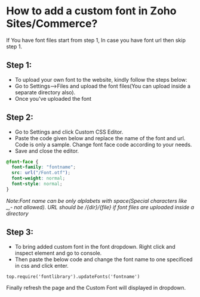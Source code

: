 # How to add a custom font in Zoho Sites/Commerce?

If You have font files start from step 1, In case you have font url then skip step 1.

## Step 1:

- To upload your own font to the website, kindly follow the steps below:
- Go to Settings-->Files and upload the font files(You can upload inside a separate
  directory also).
- Once you've uploaded the font

## Step 2:

- Go to Settings and click Custom CSS Editor.
- Paste the code given below and replace the name of the font and url. Code is
  only a sample. Change font face code according to your needs.
- Save and close the editor.

```css
@font-face {
  font-family: "fontname";
  src: url("/Font.otf");
  font-weight: normal;
  font-style: normal;
}
```

_Note:Font name can be only alplabets with space(Special characters like \_,- not
allowed). URL should be /{dir}/{file} if font files are uploaded inside a directory_

## Step 3:

- To bring added custom font in the font dropdown. Right click and inspect
  element and go to console.
- Then paste the below code and change the font name to one specificed in css
  and click enter.

```
top.require('fontlibrary').updateFonts('fontname')
```

Finally refresh the page and the Custom Font will displayed in dropdown.
